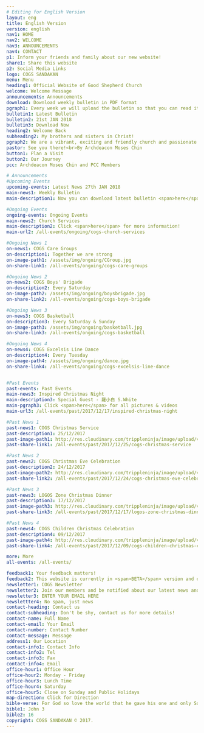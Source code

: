 ```yaml
---
# Editing for English Version
layout: eng
title: English Version
version: english
nav1: HOME
nav2: WELCOME
nav3: ANNOUNCEMENTS
nav4: CONTACT
p1: Inform your friends and family about our new website!
share1: Share this website
p2: Social Media Links
logo: COGS SANDAKAN
menu: Menu
heading1: Official Website of Good Shepherd Church
welcome: Welcome Message
announcements: Announcements
download: Download weekly bulletin in PDF format
pgraph1: Every week we will upload the bulletin so that you can read it on your smartphone (bulletin paper still available in every service).
bulletin1: Latest Bulletin
bulletin2: 21st JAN 2018
bulletin3: Download Now
heading2: Welcome Back
subheading2: My brothers and sisters in Christ!
pgraph2: We are a vibrant, exciting and friendly church and passionate about people knowing Jesus and living their best life. Our church location are easy to find and we have big plans in coming years. So come along to one of our Saturday or Sunday services and receive a warm welcome. We'd love to meet you!
pastor: See you there!<br>By Archdeacon Moses Chin
button1: Plan a Visit
button2: Our Journey
pcc: Archdeacon Moses Chin and PCC Members

# Announcements
#Upcoming Events
upcoming-events: Latest News 27th JAN 2018
main-news1: Weekly Bulletin
main-description1: Now you can download latest bulletin <span>here</span>!

#Ongoing Events
ongoing-events: Ongoing Events
main-news2: Church Services
main-description2: Click <span>here</span> for more information!
main-url2: /all-events/ongoing/cogs-church-services

#Ongoing News 1
on-news1: COGS Care Groups
on-description1: Together we are strong
on-image-path1: /assets/img/ongoing/CGroup.jpg
on-share-link1: /all-events/ongoing/cogs-care-groups

#Ongoing News 2
on-news2: COGS Boys' Brigade
on-description2: Every Saturday
on-image-path2: /assets/img/ongoing/boysbrigade.jpg
on-share-link2: /all-events/ongoing/cogs-boys-brigade

#Ongoing News 3
on-news3: COGS Basketball
on-description3: Every Saturday & Sunday
on-image-path3: /assets/img/ongoing/basketball.jpg
on-share-link3: /all-events/ongoing/cogs-basketball

#Ongoing News 4
on-news4: COGS Excelsis Line Dance
on-description4: Every Tuesday
on-image-path4: /assets/img/ongoing/dance.jpg
on-share-link4: /all-events/ongoing/cogs-excelsis-line-dance


#Past Events
past-events: Past Events
main-news3: Inspired Christmas Night
main-description3: Special Guest - 羅小白 S.White
main-pgraph3: Click <span>here</span> for all pictures & videos
main-url3: /all-events/past/2017/12/17/inspired-christmas-night

#Past News 1
past-news1: COGS Christmas Service
past-description1: 25/12/2017
past-image-path1: http://res.cloudinary.com/trippleninja/image/upload/v1514464675/Christmas%20Day%20Service%2017/christmas1.jpg
past-share-link1: /all-events/past/2017/12/25/cogs-christmas-service

#Past News 2
past-news2: COGS Christmas Eve Celebration
past-description2: 24/12/2017
past-image-path2: http://res.cloudinary.com/trippleninja/image/upload/v1514464898/Christmas%20Eve%20Service%2017/Eve1.jpg
past-share-link2: /all-events/past/2017/12/24/cogs-christmas-eve-celebration

#Past News 3
past-news3: LOGOS Zone Christmas Dinner
past-description3: 17/12/2017
past-image-path3: http://res.cloudinary.com/trippleninja/image/upload/v1514464329/Logos%20Zone%20Christmas%20Dinner%2017/LogosDinner10.jpg
past-share-link3: /all-events/past/2017/12/17/logos-zone-christmas-dinner

#Past News 4
past-news4: COGS Children Christmas Celebration
past-description4: 09/12/2017
past-image-path4: http://res.cloudinary.com/trippleninja/image/upload/v1514464583/Children%20Christmas%20Celebration%2017/22.jpg
past-share-link4: /all-events/past/2017/12/09/cogs-children-christmas-celebration

more: More
all-events: /all-events/

feedback1: Your feedback matters!
feedback2: This website is currently in <span>BETA</span> version and our aim is to inform visitors about our latest activities, news, events and announcements. We appreciate if you can rate this website for better improvement. Do click <span><a href="https://goo.gl/forms/CMb7j9jtieQ6QbVJ2" target="_blank">here</a></span> and let us know your feedback. Thank you!
newsletter1: COGS Newsletter
newsletter2: Join our members and be notified about our latest news and activities. Never miss the details of our events that you care.
newsletter3: ENTER YOUR EMAIL HERE
newslettter4: No spam, just news
contact-heading: Contact us
contact-subheading: Don't be shy, contact us for more details!
contact-name: Full Name
contact-email: Your Email
contact-number: Contact Number
contact-message: Message
address1: Our Location
contact-info1: Contact Info
contact-info2: Tel
contact-info3: Fax
contact-info4: Email
office-hour1: Office Hour
office-hour2: Monday - Friday
office-hour3: Lunch Time
office-hour4: Saturday
office-hour5: Close on Sunday and Public Holidays
map-direction: Click for Direction
bible-verse: For God so love the world that he gave his one and only Son, that whoever believe in him shall not perish but have eternal life.
bible1: John 3
bible2: 16
copyright: COGS SANDAKAN © 2017.
---
```

